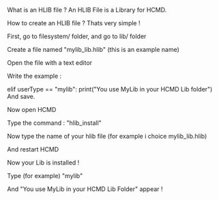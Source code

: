 What is an HLIB file ?
An HLIB File is a Library for HCMD.

How to create an HLIB file ?
Thats very simple !

First, go to filesystem/ folder, and go to lib/ folder

Create a file named "mylib_lib.hlib" (this is an example name)

Open the file with a text editor

Write the example :

elif userType == "mylib":
    print("You use MyLib in your HCMD Lib folder")
And save.

Now open HCMD

Type the command : "hlib_install"

Now type the name of your hlib file (for example i choice mylib_lib.hlib)

And restart HCMD

Now your Lib is installed !

Type (for example) "mylib"

And "You use MyLib in your HCMD Lib Folder" appear !
